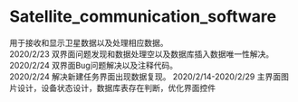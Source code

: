 # Satellite_communication_software 
用于接收和显示卫星数据以及处理相应数据。                                                                                                                    
2020/2/23  双界面问题发现和数据处理空以及数据库插入数据唯一性解决。                                                                          
2020/2/24 双界面Bug问题解决以及注释代码。                                                                                                    
2020/2/24 解决新建任务界面出现数据复现。
2020/2/14-2020/2/29 主界面图片设计，设备状态设计，数据库表存在判断，优化界面控件
                                                                                                              
